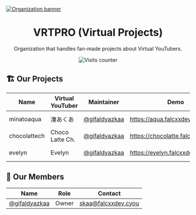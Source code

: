 [![Organization banner](https://cdn.upload.systems/uploads/Z6nQdJ7m.webp)](#)

<div align="center">

# VRTPRO (Virtual Projects)

Organization that handles fan-made projects about Virtual YouTubers.

![Visits counter](https://komarev.com/ghpvc/?username=vrtpro&style=for-the-badge&label=Visits)

</div>

## 🏗️ Our Projects

| Name         | Virtual YouTuber | Maintainer                                       | Demo                              | Hosted with                                                                                                                     | State                                                                                                                                                      |
| ------------ | ---------------- | ------------------------------------------------ | --------------------------------- | ------------------------------------------------------------------------------------------------------------------------------- | ---------------------------------------------------------------------------------------------------------------------------------------------------------- |
| minatoaqua   | 湊あくあ         | [@gifaldyazkaa](https://github.com/gifaldyazkaa) | https://aqua.falcxxdev.cyou/      | [![Netlify](https://img.shields.io/badge/netlify-04A29F?logo=netlify&logoColor=white&style=for-the-badge)](https://netlify.com) | ![State](https://img.shields.io/website.svg?url=https%3A%2F%2Faqua.falcxxdev.cyou&style=for-the-badge&label=state&logo=google-earth&logoColor=white)       |
| chocolattech | Choco Latte Ch.  | [@gifaldyazkaa](https://github.com/gifaldyazkaa) | https://chocolatte.falcxxdev.cyou | [![Netlify](https://img.shields.io/badge/netlify-04A29F?logo=netlify&logoColor=white&style=for-the-badge)](https://netlify.com) | ![State](https://img.shields.io/website.svg?url=https%3A%2F%2Fchocolatte.falcxxdev.cyou&style=for-the-badge&label=state&logo=google-earth&logoColor=white) |
| evelyn       | Evelyn           | [@gifaldyazkaa](https://github.com/gifaldyazkaa) | https://evelyn.falcxxdev.cyou     | [![Netlify](https://img.shields.io/badge/netlify-04A29F?logo=netlify&logoColor=white&style=for-the-badge)](https://netlify.com) | ![State](https://img.shields.io/website.svg?url=https%3A%2F%2Fevelyn.falcxxdev.cyou&style=for-the-badge&label=state&logo=google-earth&logoColor=white)     |

## 👥 Our Members

| Name                                             | Role  | Contact                                           |
| ------------------------------------------------ | ----- | ------------------------------------------------- |
| [@gifaldyazkaa](https://github.com/gifaldyazkaa) | Owner | [skaa@falcxxdev.cyou](mailto:skaa@falcxxdev.cyou) |
